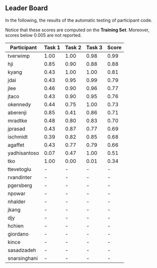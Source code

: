 ## Leader Board

In the following, the results of the automatic testing of participant code.

Notice that these scores are computed on the **Training Set**. Moreover, scores below 0.005 are not reported.

| Participant  | Task 1 | Task 2 | Task 3 | Score |
|---|---|---|---|---|
| tverwimp | 1.00 | 1.00 |  0.98 | 0.99 | 
| hji | 0.85 | 0.90 |  0.88 | 0.88 | 
| kyang | 0.43 | 1.00 |  1.00 | 0.81 | 
| jdai | 0.43 | 0.95 |  0.99 | 0.79 | 
| jlee | 0.46 | 0.90 |  0.96 | 0.77 | 
| jtaco | 0.43 | 0.90 |  0.95 | 0.76 | 
| okennedy | 0.44 | 0.75 |  1.00 | 0.73 | 
| aberenji | 0.85 | 0.41 |  0.86 | 0.71 | 
| mradtke | 0.48 | 0.80 |  0.83 | 0.70 | 
| jprasad | 0.43 | 0.87 |  0.77 | 0.69 | 
| ischmidt | 0.39 | 0.82 |  0.85 | 0.68 | 
| agaffet | 0.43 | 0.77 |  0.79 | 0.66 | 
| yadhisantoso | 0.07 | 0.47 |  1.00 | 0.51 | 
| tko | 1.00 | 0.00 |  0.01 | 0.34 | 
| ttevetoglu | - | - |  - | - | 
| rvandinter | - | - |  - | - | 
| pgersberg | - | - |  - | - | 
| npowar | - | - |  - | - | 
| nhalder | - | - |  - | - | 
| jkang | - | - |  - | - | 
| djy | - | - |  - | - | 
| hchien | - | - |  - | - | 
| giordano | - | - |  - | - | 
| kince | - | - |  - | - | 
| sasadzadeh | - | - |  - | - | 
| snarsinghani | - | - |  - | - | 

